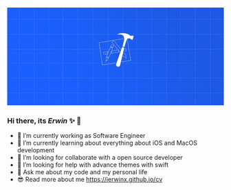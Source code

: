 ![ios Developer](https://github.com/ierwinx/ierwinx/blob/main/baner1.jpeg)

### Hi there, its _Erwin_ ✨ 👋

- 🔭  I’m currently working as Software Engineer
- 🌱  I’m currently learning about everything about iOS and MacOS development
- 👯  I’m looking for collaborate with a open source developer
- 🤔  I’m looking for help with advance themes with swift
- 💬  Ask me about my code and my personal life
- 😎  Read more about me https://ierwinx.github.io/cv
